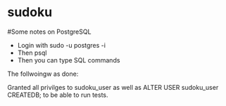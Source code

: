 # sudoku

#Some notes on PostgreSQL

 * Login with  sudo -u postgres -i
 * Then psql
 * Then you can type SQL commands

The follwoingw as done:

Granted all privilges to sudoku_user as well as ALTER USER sudoku_user CREATEDB; to be able to run tests.

